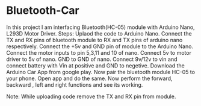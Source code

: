 # Bluetooth-Car

In this project I am interfacing Bluetooth(HC-05) module with Arduino Nano, L293D Motor Driver. 
Steps:
Uplaod the code to Arduino Nano.
Connect the TX and RX pins of bluetooth module to RX and TX pins of arduino nano respectively.
Connect the +5v and GND pin of module to the Arduino Nano.
Connect the motor inputs to pin 5,3,11 and 10 of nano.
Connect 5v to motor driver to 5v of nano. GND to GND of nano.
Connect 9v/12v to vin and connect battery with Vin at positive and GND to negetive.
Download the Arduino Car App from google play.
Now pair the bluetooth module HC-05 to your phone.
Open app and do the same. 
Now perform the forward, backward , left and right functions and see its working.

Note: While uploading code remove the TX and RX pin from module.
